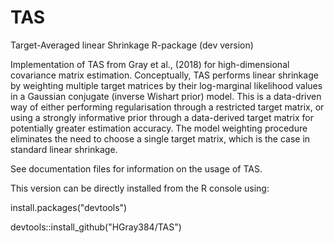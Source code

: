 # TAS
Target-Averaged linear Shrinkage R-package (dev version)

Implementation of TAS from Gray et al., (2018) for high-dimensional covariance matrix estimation. Conceptually,
TAS performs linear shrinkage by weighting multiple target matrices by their log-marginal likelihood values in
a Gaussian conjugate (inverse Wishart prior) model. This is a data-driven way of either performing regularisation
through a restricted target matrix, or using a strongly informative prior through a data-derived target matrix 
for potentially greater estimation accuracy. The model weighting procedure eliminates the need to choose a single 
target matrix, which is the case in standard linear shrinkage.

See documentation files for information on the usage of TAS.

This version can be directly installed from the R console using:

install.packages("devtools")

devtools::install_github("HGray384/TAS")
